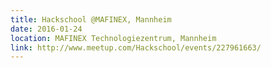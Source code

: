 ```yaml
---
title: Hackschool @MAFINEX, Mannheim
date: 2016-01-24
location: MAFINEX Technologiezentrum, Mannheim
link: http://www.meetup.com/Hackschool/events/227961663/
---
```

